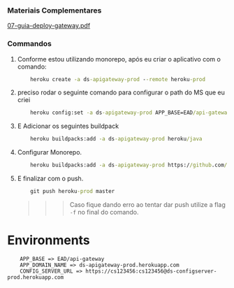 ### Materiais Complementares

[07-guia-deploy-gateway.pdf](./07-guia-deploy-gateway.pdf)

### Commandos

1. Conforme estou utilizando monorepo, após eu criar o aplicativo com o comando:
    ```cmd
        heroku create -a ds-apigateway-prod --remote heroku-prod
    ```
2. preciso rodar o seguinte comando para configurar o path do MS que eu criei
    ```cmd
        heroku config:set -a ds-apigateway-prod APP_BASE=EAD/api-gateway
    ```
3. E Adicionar os seguintes buildpack
    ```cmd
        heroku buildpacks:add -a ds-apigateway-prod heroku/java
    ```
4. Configurar Monorepo.
    ```cmd
        heroku buildpacks:add -a ds-apigateway-prod https://github.com/lstoll/heroku-buildpack-monorepo -i 1
    ```
5. E finalizar com o push.
    ```cmd
        git push heroku-prod master
    ```
    >>> Caso fique dando erro ao tentar dar push utilize a flag ```-f``` no final do comando.


# Environments

```
    APP_BASE => EAD/api-gateway
    APP_DOMAIN_NAME => ds-apigateway-prod.herokuapp.com
    CONFIG_SERVER_URL => https://cs123456:cs123456@ds-configserver-prod.herokuapp.com
```